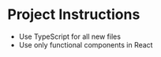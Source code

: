 # Project Instructions

- Use TypeScript for all new files
- Use only functional components in React
